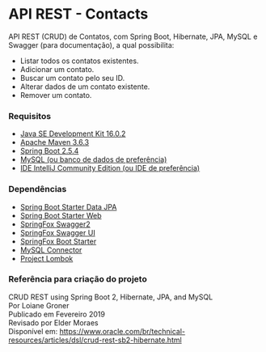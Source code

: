 # API REST - Contacts
API REST (CRUD) de Contatos, com Spring Boot, Hibernate, JPA, MySQL e Swagger (para documentação), a qual possibilita:

* Listar todos os contatos existentes.
* Adicionar um contato.
* Buscar um contato pelo seu ID.
* Alterar dados de um contato existente.
* Remover um contato.

### Requisitos

* [Java SE Development Kit 16.0.2](https://www.oracle.com/java/technologies/downloads/#java16)
* [Apache Maven 3.6.3](https://maven.apache.org/download.cgi)
* [Spring Boot 2.5.4](https://start.spring.io/)
* [MySQL (ou banco de dados de preferência)](https://www.mysql.com/downloads/)
* [IDE IntelliJ Community Edition (ou IDE de preferência)](https://www.jetbrains.com/pt-br/idea/download/#section=linux)

### Dependências

* [Spring Boot Starter Data JPA](https://mvnrepository.com/artifact/org.springframework.boot/spring-boot-starter-data-jpa)
* [Spring Boot Starter Web](https://mvnrepository.com/artifact/org.springframework.boot/spring-boot-starter-web)
* [SpringFox Swagger2](https://mvnrepository.com/artifact/io.springfox/springfox-swagger2)
* [SpringFox Swagger UI](https://mvnrepository.com/artifact/io.springfox/springfox-swagger-ui)
* [SpringFox Boot Starter](https://mvnrepository.com/artifact/io.springfox/springfox-boot-starter/3.0.0)
* [MySQL Connector](https://mvnrepository.com/artifact/mysql/mysql-connector-java)
* [Project Lombok](https://mvnrepository.com/artifact/org.projectlombok/lombok)

### Referência para criação do projeto

CRUD REST using Spring Boot 2, Hibernate, JPA, and MySQL<br />
Por Loiane Groner<br />
Publicado em Fevereiro 2019<br />
Revisado por Elder Moraes<br />
Disponível em:
https://www.oracle.com/br/technical-resources/articles/dsl/crud-rest-sb2-hibernate.html

